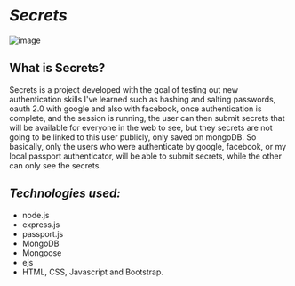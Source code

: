 # ***Secrets***

![image](https://user-images.githubusercontent.com/72032836/190637710-08a1492a-4792-40a8-beaa-03fc68571c9b.png)


## **What is Secrets?**
Secrets is a project developed with the goal of testing out new authentication skills I've learned such as hashing and salting passwords, oauth 2.0 with google and also with facebook, once authentication is complete, and the session is running, the user can then submit secrets that will be available for everyone in the web to see, but they secrets are not going to be linked to this user publicly, only saved on mongoDB. So basically, only the users who were authenticate by google, facebook, or my local passport authenticator, will be able to submit secrets,  while the other can only see the secrets.

## ***Technologies used:***
* node.js
* express.js
* passport.js 
* MongoDB
* Mongoose
* ejs
* HTML, CSS, Javascript and Bootstrap.
